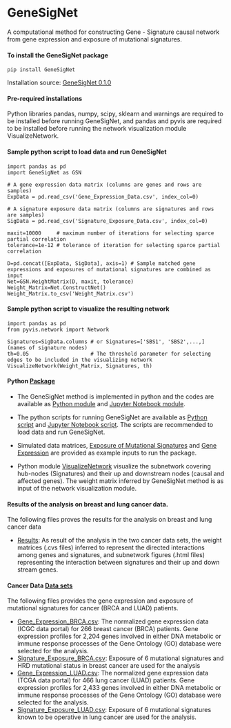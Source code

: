 # GeneSigNet

A computational method for constructing Gene - Signature causal network from gene expression and exposure of mutational signatures. 
#### To install the GeneSigNet package

```
pip install GeneSigNet
```
Installation source: [GeneSigNet 0.1.0](https://pypi.org/project/GeneSigNet/)

#### Pre-required installations

Python libraries pandas, numpy, scipy, sklearn and warnings are required to be installed before running GeneSigNet, and pandas and pyvis are required to be installed before running the network visualization module VisualizeNetwork.

#### Sample python script to load data and run GeneSigNet

```
import pandas as pd
import GeneSigNet as GSN

# A gene expression data matrix (columns are genes and rows are samples) 
ExpData = pd.read_csv('Gene_Expression_Data.csv', index_col=0) 

# A signature exposure data matrix (columns are signatures and rows are samples)
SigData = pd.read_csv('Signature_Exposure_Data.csv', index_col=0)  

maxit=10000     # maximum number of iterations for selecting sparce partial correlation
tolerance=1e-12 # tolerance of iteration for selecting sparce partial correlation

D=pd.concat([ExpData, SigData], axis=1) # Sample matched gene expressions and exposures of mutational signatures are combined as input
Net=GSN.WeightMatrix(D, maxit, tolerance) 
Weight_Matrix=Net.ConstructNet()
Weight_Matrix.to_csv('Weight_Matrix.csv')
```
#### Sample python script to visualize the resulting network
```
import pandas as pd
from pyvis.network import Network

Signatures=SigData.columns # or Signatures=['SBS1', 'SBS2',...,] (names of signature nodes)
th=0.05                    # The threshold parameter for selecting edges to be included in the visualizing network
VisualizeNetwork(Weight_Matrix, Signatures, th)
```

#### Python [Package](package) 
* The GeneSigNet method is implemented in python and the codes are available as [Python module](package/GeneSigNet.py) and [Jupyter Notebook module](package/GeneSigNet.ipynb).

* The python scripts for running GeneSigNet are available as [Python script](package/Call_GeneSigNet.py) and [Jupyter Notebook script](package/Call_GeneSigNet.ipynb). The scripts are recommended to load data and run GeneSigNet.

* Simulated data matrices, [Exposure of Mutational Signatures](package/Signature_Exposure_Simulated_Data.cvs) and [Gene Expression](package/Gene_Expression_Simulated_Data.cvs) are provided as example inputs to run the package. 

* Python module [VisualizeNetwork](package/VisualizeNetwork.ipynb) visualize the subnetwork covering hub-nodes (Signatures) and their up and downstream nodes (causal and affected genes). The weight matrix inferred by GeneSigNet method is as input of the network visualization module.
  
#### Results of the analysis on breast and lung cancer data.
The following files proves the results for the analysis on breast and lung cancer data 
- [Results](results): As result of the analysis in the two cancer data sets, the weight matrices (.cvs files) inferred to represent the directed interactions among genes and signatures, and subnetwork figures (.html files) representing the interaction between signatures and their up and down stream genes.   

#### Cancer Data [Data sets](data)

The following files provides the gene expression and exposure of mutational signatures for cancer (BRCA and LUAD) patients.

* [Gene_Expression_BRCA.csv](data/Gene_Expression_BRCA.csv): The normalized gene expression data (ICGC data portal) for 266 breast cancer (BRCA) patients. Gene expression profiles for 2,204 genes involved in either DNA metabolic or immune response processes of the Gene Ontology (GO) database were
selected for the analysis.
* [Signature_Exposure_BRCA.csv](data/Signature_Exposure_BRCA.csv): Exposure of 6 mutational signatures and HRD mutational status in breast cancer are used for the analysis
* [Gene_Expression_LUAD.csv](data/Gene_Expression_LUAD.csv): The normalized gene expression data (TCGA data portal) for 466 lung cancer (LUAD) patients. Gene expression profiles for 2,433 genes involved in either DNA metabolic or immune response processes of the Gene Ontology (GO) database were
selected for the analysis.
* [Signature_Exposure_LUAD.csv](data/Signature_Exposure_LUAD.csv): Exposure of 6 mutational signatures known to be operative in lung cancer are used for the analysis.

